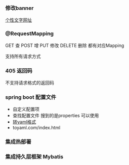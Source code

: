 ### 修改banner
[个性文字网址](http://patorjk.com/software/taag/)

###  @RequestMapping 
GET 查
POST 增 
PUT 修改 
DELETE 删除
都有对应Mapping

支持所有请求方式

### 405 返回码 
不支持请求格式的返回码

### spring boot 配置文件
* 自定义配置项
* 查找配置文件 搜到的是properties 可以使用
* [转yaml格式](toyaml.com/index.html)
* toyaml.com/index.html

### 集成热部署


### 集成持久层框架 Mybatis
